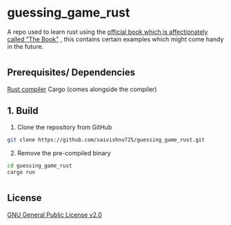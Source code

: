 # guessing_game_rust

A repo used to learn rust using the [official book which is affectionately called "The Book"](https://doc.rust-lang.org/book/) , this contains certain examples which might come handy in the future.
#

## Prerequisites/ Dependencies

[Rust compiler](https://doc.rust-lang.org/book/ch01-01-installation.html)
Cargo (comes alongside the compiler)


## 1. Build

1. Clone the repository from GitHub

```bash
git clone https://github.com/saivishnu725/guessing_game_rust.git
```

2. Remove the pre-compiled binary

```bash
cd guessing_game_rust
cargo run
```

#

## License

[GNU General Public License v2.0](https://choosealicense.com/licenses/gpl-2.0/)
